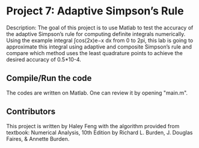 # Project 7: Adaptive Simpson’s Rule

Description: The goal of this project is to use Matlab to test the accuracy of the adaptive Simpson’s rule for computing definite integrals numerically. Using the example integral ∫cos(2x)e−x dx from 0 to 2pi, this lab is going to approximate this integral using adaptive and composite Simpson’s rule and compare
which method uses the least quadrature points to achieve the desired accuracy of 0.5*10-4.

## Compile/Run the code

The codes are written on Matlab. One can review it by opening "main.m". 

## Contributors
This project is written by Haley Feng with the algorithm provided from textbook: Numerical Analysis, 10th Edition by Richard L. Burden, J. Douglas Faires, & Annette Burden.


